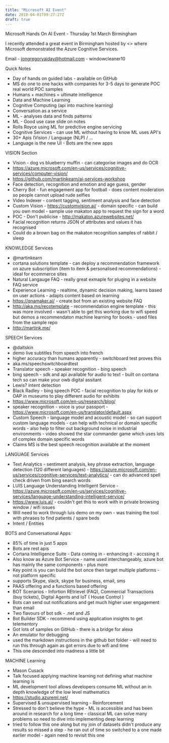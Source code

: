 ```yaml
---
title: "Microsoft AI Event"
date: 2018-04-01T09:27:27Z
draft: true
---
```


Microsoft Hands On AI Event - Thursday 1st March Birmingham

I recently attended a great event in Birmingham hosted by <> where Microsoft demonstrated the Azure Cognitive Services.

Email - jongregoryaiday@hotmail.com - windowcleaner10

Quick Notes

* Day of hands on guided labs - available on GitHub
* MS do one to one hacks with companies for 3-5 days to generate POC real world POC samples
* Humans  + machines = ultimate intelligence
* Data and Machine Learning
* Cognitive Computing (api into machine learning)
* Conversation as a service
* ML - analyses data and finds patterns
* ML - Good use case slide on notes
* Rolls Royce using ML for predictive engine servicing
* Cognitive Services - can use ML without having to know ML uses API's
* 30+ Apis (Vision / Language (NLP) / ...
* Language is the new UI - Bots are the new apps

VISION Section

* Vision - dog vs blueberry muffin - can categorise images and do OCR
* https://azure.microsoft.com/en-us/services/cognitive-services/computer-vision/
* https://github.com/martinkearn/ai-services-workshop
* Face detection, recognition and emotion and age guess, gender
* Cherry Bot - fun engagement app for football - does content moderation so people cannot upload rude selfies
* Video Indexer - content tagging, sentiment analysis and face detection
* Custom Vision - https://customvision.ai/ - domain specific - can build you own model - sample use makaton app to request the sign for a word
* POC - Don't publicise - http://makaton.azurewebsites.net/
* Facial recognition returns JSON of attributes and values it has recognised
* Could do a brown bag on the makaton recognition samples of rabbit / sleep

KNOWLEDGE Services

* @martinkearn 
* cortana solutions template - can deploy a recommendation framework on azure subscription (item to item & personalised recommendations) - ideal for ecommerce sites
* Natural Langauge FAQ - really great exmaple for pluging in a website FAQ service
* Experience Learning - realtime, dynamic decision making, learns based on user actions - adapts content based on learning
* https://qnamaker.ai/ - create bot from an existing website FAQ
* http://aka.ms/recotemplate - recommendation engine template - this was more involved - wasn't able to get this working due to wifi speed but demos a  recommendaton machine learning for books - used files from the sample repo
* http://martink.me/


SPEECH Services

* @daltskin
* demo live subtitles from speech into french
* higher accuracy than humans apparently - switchboard test proves this
* aka.ms/speechswitchboardtest
* Translator speech - speaker recognition - bing speech
* bing speech - sdk and api available for audio to text - built on contana tech so can make your owb digital assitant
* Lewis? intent detection
* Black Radley - bing speech POC - facial recognition to play for kids or OAP in museums to play different audio for exhibits
* https://www.microsoft.com/en-us/research/blog/
* speaker recognition - voice is your passport - https://www.microsoft.com/en-us/translator/default.aspx
* Custom Speech - language model and acoustic model - so can support custom language models - can help with technical or domain specific words - also help to filter out background noise in industrial environments - video showed the star commander game which uses lots of complex domain specific words
* Claims MS is the best speech recognition available at the moment


LANGUAGE Services

* Text Analytics - sentiment analysis, key phrase extraction, language detection (120 different languages) - https://azure.microsoft.com/en-us/services/cognitive-services/text-analytics/ - can do advanced spell check driven from bing search words
* LUIS Language Understanding Intelligent Service - https://azure.microsoft.com/en-us/services/cognitive-services/language-understanding-intelligent-service/
* https://www.luis.ai/ - couldn't get this to work with in private browsing window / wifi issues
* Will need to work through luis demo on my own - was training the tool with phrases to find patients /  spare beds
* Intent / Entities

BOTS and Conversational Apps

* 85% of time in just 5 apps
* Bots are rest apis
* Cortana Intelligence Suite - Data coming in - enhancing it - accssing it
* Also know as Azure Bot Service - name used interchangeably, azure bot has mainly the same components - plus more
* Key point is you can build the bot once then target multiple platforms - not platform specific 
* supports Skype, slack, skype for business, email, sms
* PAAS offering and a functions based offering
* BOT Scenarios - Infortion REtrievel (FAQ), Commercial Transactions (buy tickets), Digital Agents and IoT ( House Control )
* Bots can send out notifications and get much higher user engagement than email
* Two flavours of bot sdk - .net and JS
* Bot Builder SDK - recommend using application insights to get telementory
* Got lots of samples on GitHub - there is a bridge for alexa
* An emulator for debugging
* used the markdown instructions in the github bot folder - will need to run this through again as got errors due to wifi and time
* This one descended into madness a little bit

MACHINE Learning

* Mason Cusack
* Talk focused applying machine learning not defining what machine learning is
* ML development tool allows developers consume ML without an in depth knowledge of the low level mathematics
* https://studio.azureml.net/
* Supervised & unsupervised learning - Reinforcement
* Stressed to don't believe the hype - ML is accessible and has been around in research for a long time - classical ML can solve many problems so need to dive into implementing deep learning
* tried to follow this one along but my join of datasets didn't produce any results so missed a step - he ran out of time so switched to a one made earlier model - again need to revisit this one

